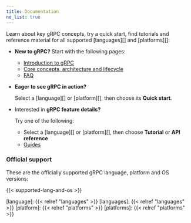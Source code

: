 ```yaml
---
title: Documentation
no_list: true
---
```


Learn about key gRPC concepts, try a quick start, find tutorials and reference
material for all supported [languages][] and [platforms][]:

- **New to gRPC?** Start with the following pages:

  - [Introduction to gRPC](what-is-grpc/introduction/)
  - [Core concepts, architecture and lifecycle](what-is-grpc/core-concepts/)
  - [FAQ](/faq/)

- **Eager to see gRPC in action?**

  Select a [language][] or [platform][], then choose its **Quick start**.

- Interested in **gRPC feature details?**

  Try one of the following:

  - Select a [language][] or [platform][], then choose **Tutorial** or **API reference**
  - [Guides](guides/)

### Official support

These are the officially supported gRPC language, platform and OS versions:

{{< supported-lang-and-os >}}

[language]: {{< relref "languages" >}}
[languages]: {{< relref "languages" >}}
[platform]: {{< relref "platforms" >}}
[platforms]: {{< relref "platforms" >}}
